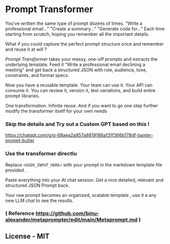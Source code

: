 # Prompt Transformer

You've written the same type of prompt dozens of times. "Write a professional email..." "Create a summary..." "Generate code for..." Each time starting from scratch, hoping you remember all the important details.

What if you could capture the perfect prompt structure once and remember and reuse it at will ?

_Prompt Transformer_ takes your messy, one-off prompts and extracts the underlying template. Feed it "Write a professional email declining a meeting" and get back a structured JSON with role, audience, tone, constraints, and format specs.

Now you have a reusable template. Your team can use it. Your API can consume it. You can review it, version it, test variations, and build entire prompt libraries.

One transformation. Infinite reuse. And if you want to go one step further modify the transformer itself for your own needs 

### Skip the details and Try out a Custom GPT based on this !
https://chatgpt.com/g/g-68aea2a957a8819186af31f366b178df-baxter-prompt-butler


### Use the transformer directlu
Replace `<USER_INPUT_HERE>` with your prompt in the markdown template file provided . 

Paste everything into your AI chat session. Get a nice detailed, relevant and  structured JSON Prompt back.

Your raw prompt becomes an organized, scalable template , use it a any new LLM chat to see the results.



### ( Reference  https://github.com/binu-alexander/metaprompter/edit/main/Metaprompt.md )

## License - MIT

